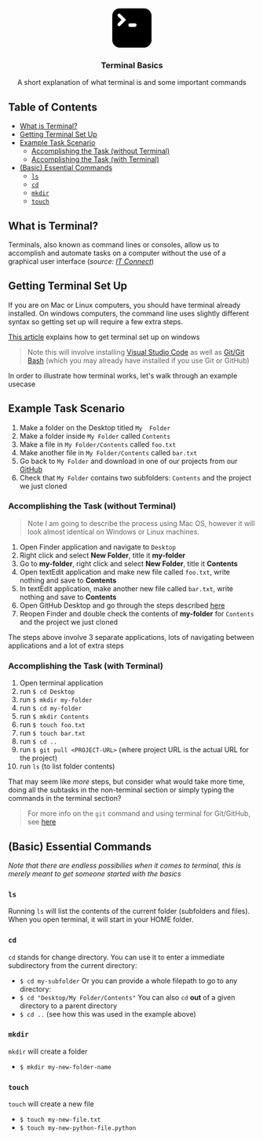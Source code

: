 <!-- PROJECT LOGO -->
<br />
<p align="center">
  <div align="center">
    <img src="imgs/terminal-icon.png" alt="Logo" width="80" height="80">
  </div>

  <h3 align="center">Terminal Basics</h3>

  <p align="center">
    A short explanation of what terminal is and some important commands
    <br />
  </p>
</p>


<!-- TABLE OF CONTENTS -->
## Table of Contents

* [What is Terminal?](#what-is-terminal)
* [Getting Terminal Set Up](#getting-terminal-set-up)
* [Example Task Scenario](#example-task-scenario)
    * [Accomplishing the Task (without Terminal)](#accomplishing-the-task-(without-terminal))
    * [Accomplishing the Task (with Terminal)](#accomplishing-the-task-(with-terminal))
* [(Basic) Essential Commands](#(basic)-essential-commands)
    * [`ls`](#ls)
    * [`cd`](#cd)
    * [`mkdir`](#mkdir)
    * [`touch`](#touch)

## What is Terminal?

Terminals, also known as command lines or consoles, allow us to accomplish and automate tasks on a computer without the use of a graphical user interface (*source: [IT Connect](https://itconnect.uw.edu/learn/workshops/online-tutorials/web-publishing/what-is-a-terminal/)*)

## Getting Terminal Set Up

If you are on Mac or Linux computers, you should have terminal already installed. On windows computers, the command line uses slightly different syntax so getting set up will require a few extra steps.

[This article](https://medium.com/danielpadua/git-bash-with-vscode-593d5998f6be) explains how to get terminal set up on windows

> Note this will involve installing [Visual Studio Code](https://code.visualstudio.com/download) as well as [Git/Git Bash](https://git-scm.com/downloads) (which you may already have installed if you use Git or GitHub)


In order to illustrate how terminal works, let's walk through an example usecase

## Example Task Scenario

1. Make a folder on the Desktop titled `My  Folder`
2. Make a folder inside `My Folder` called `Contents`
3. Make a file in `My Folder/Contents` called `foo.txt`
4. Make another file in  `My Folder/Contents` called `bar.txt`
5. Go back to `My Folder` and download in one of our projects from our [GitHub](https://github.com/saud-learning-services)
6. Check that `My Folder` contains two subfolders: `Contents` and the project we just cloned

### Accomplishing the Task (without Terminal)
> Note I am going to describe the process using Mac OS, however it will look almost identical on Windows or Linux machines.

1. Open Finder application and navigate to `Desktop`
2. Right click and select **New Folder**, title it **my-folder**
3. Go to **my-folder**, right click and select **New Folder**, title it **Contents**
4. Open textEdit application and make new file called `foo.txt`, write nothing and save to **Contents**
5. In textEdit application, make another new file called `bar.txt`, write nothing and save to **Contents**
6. Open GitHub Desktop and go through the steps described [here](./github-project-management.md#how-to-get-projects-using-github-desktop)
7. Reopen Finder and double check the contents of **my-folder** for `Contents` and the project we just cloned

The steps above involve 3 separate applications, lots of navigating between applications and a lot of extra steps

### Accomplishing the Task (with Terminal)

1. Open terminal application
1. run `$ cd Desktop`
1. run `$ mkdir my-folder`
1. run `$ cd my-folder`
1. run `$ mkdir Contents`
1. run `$ touch foo.txt`
1. run `$ touch bar.txt`
1. run `$ cd ..`
1. run `$ git pull <PROJECT-URL>` (where project URL is the actual URL for the project)
1. run `ls` (to list folder contents)

That may seem like *more* steps, but consider what would take more time, doing all the subtasks in the non-terminal section or simply typing the commands in the terminal section?

> For more info on the `git` command and using terminal for Git/GitHub, see [here](./github-project-management.md)

## (Basic) Essential Commands

*Note that there are endless possibilies when it comes to terminal, this is merely meant to get someone started with the basics*

### `ls`

Running `ls` will list the contents of the current folder (subfolders and files). When you open terminal, it will start in your HOME folder. 

### `cd`

`cd` stands for change directory. 
You can use it to enter a immediate subdirectory from the current directory:
* `$ cd my-subfolder`
Or you can provide a whole filepath to go to any directory:
* `$ cd "Desktop/My Folder/Contents"`
You can also `cd` **out** of a given directory to a parent directory
* `$ cd ..` (see how this was used in the example above)


### `mkdir`

`mkdir` will create a folder
* `$ mkdir my-new-folder-name`

### `touch`

`touch` will create a new file
* `$ touch my-new-file.txt`
* `$ touch my-new-python-file.python`